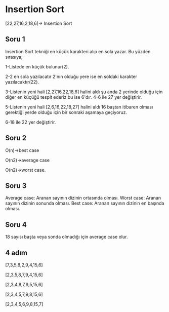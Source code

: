 # Insertion Sort

[22,27,16,2,18,6]-> Insertion Sort



## Soru 1

Insertion Sort tekniği en küçük karakteri alıp en sola yazar. Bu yüzden sırasıya;

1-Listede en küçük bulunur(2).

2-2 en sola yazılacatır 2'nın olduğu yere ise en soldaki karakter yazılacaktır(22).

3-Listenin yeni hali [2,27,16,22,18,6] halini aldı şu anda 2 yerinde olduğu için diğer en küçüğü tespit ederiz bu ise 6'dır.
4-6 ile 27 yer değiştirir.

5-Listenin yeni hali [2,6,16,22,18,27] halini aldı 16 baştan itibaren olması gerektiği yerde olduğu için bir sonraki aşamaya geçiyoruz.

6-18 ile 22 yer değiştirir.

## Soru 2

O(n)->best case

O(n2)->average case

O(n2)->worst case.

## Soru 3

Average case: Aranan sayının dizinin ortasında olması.
Worst case: Aranan sayının dizinin sonunda olması.
Best case: Aranan sayının dizinin en başında olması.

## Soru 4 

18 sayısı başta veya sonda olmadığı için average case olur.


## 4 adım 

[7,3,5,8,2,9,4,15,6]

[2,3,5,8,7,9,4,15,6]

[2,3,4,8,7,9,5,15,6]

[2,3,4,5,7,9,8,15,6]

[2,3,4,5,6,9,8,15,7]


